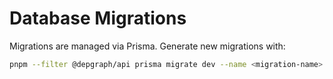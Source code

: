 # Database Migrations

Migrations are managed via Prisma. Generate new migrations with:

```bash
pnpm --filter @depgraph/api prisma migrate dev --name <migration-name>
```
